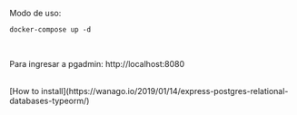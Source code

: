 Modo de uso:

```
docker-compose up -d
````

</br>

Para ingresar a pgadmin: http://localhost:8080

</br>
[How to install](https://wanago.io/2019/01/14/express-postgres-relational-databases-typeorm/)